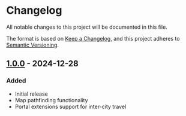 # Changelog

All notable changes to this project will be documented in this file.

The format is based on [Keep a Changelog](https://keepachangelog.com/en/1.0.0/),
and this project adheres to [Semantic Versioning](https://semver.org/spec/v2.0.0.html).

## [1.0.0] - 2024-12-28
### Added
- Initial release
- Map pathfinding functionality
- Portal extensions support for inter-city travel

[1.0.0]: https://github.com/dbeilin/MapleStory-Path-Finder/releases/tag/v1.0.0
